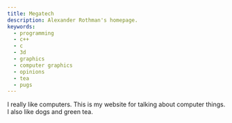 ```yaml
---
title: Megatech
description: Alexander Rothman's homepage. 
keywords:
  - programming
  - c++
  - c
  - 3d
  - graphics
  - computer graphics
  - opinions
  - tea
  - pugs
---
```


<p class="center-text">I really like computers. This is my website for talking about computer things. I also like dogs and green tea.</p>

